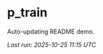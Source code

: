 # p_train

Auto-updating README demo.

<!--START_SECTION:status-->
_Last run: 2025-10-25 11:15 UTC_
<!--END_SECTION:status-->




















































































































































































































































































































































































































































































































































































































































































































































































































































































































































































































































































































































































































































































































































































































































































































































